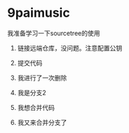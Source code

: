 # 9paimusic

我准备学习一下sourcetree的使用

1. 链接远端仓库，没问题。注意配置公钥

2. 提交代码


3. 我进行了一次删除

4. 我是分支2

5. 我想合并代码

6. 我又来合并分支了

